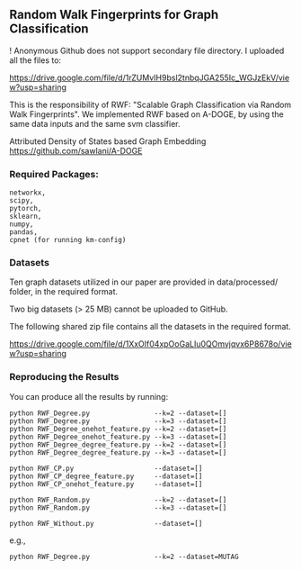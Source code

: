 ## Random Walk Fingerprints for Graph Classification


! Anonymous Github does not support secondary file directory. I uploaded all the files to: 

https://drive.google.com/file/d/1rZUMvIH9bsl2tnbqJGA255Ic_WGJzEkV/view?usp=sharing


This is the responsibility of RWF: "Scalable Graph Classification via Random Walk Fingerprints". We implemented RWF based on A-DOGE, by using the same data inputs and the same svm classifier.

  Attributed Density of States based Graph Embedding
  https://github.com/sawlani/A-DOGE

### Required Packages:
```
networkx,
scipy,
pytorch,
sklearn,
numpy,
pandas,
cpnet (for running km-config)
```

### Datasets

Ten graph datasets utilized in our paper are provided in data/processed/ folder, in the required format.

Two big datasets (> 25 MB) cannot be uploaded to GitHub.

The following shared zip file contains all the datasets in the required format. 

https://drive.google.com/file/d/1XxOIf04xpOoGaLIu0QOmvjqvx6P8678o/view?usp=sharing



### Reproducing the Results

You can produce all the results by running:
```
python RWF_Degree.py                --k=2 --dataset=[]
python RWF_Degree.py                --k=3 --dataset=[]
python RWF_Degree_onehot_feature.py --k=2 --dataset=[]
python RWF_Degree_onehot_feature.py --k=3 --dataset=[]
python RWF_Degree_degree_feature.py --k=2 --dataset=[]
python RWF_Degree_degree_feature.py --k=3 --dataset=[]

python RWF_CP.py                    --dataset=[]
python RWF_CP_degree_feature.py     --dataset=[]
python RWF_CP_onehot_feature.py     --dataset=[]

python RWF_Random.py                --k=2 --dataset=[]
python RWF_Random.py                --k=3 --dataset=[]

python RWF_Without.py               --dataset=[]
```


e.g., 
```
python RWF_Degree.py                --k=2 --dataset=MUTAG
```


